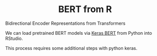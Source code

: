 <center>

# BERT from R

</center>

Bidirectional Encoder Representations from Transformers

We can load pretrained BERT models via [Keras BERT](https://github.com/CyberZHG/keras-bert) from Python into RStudio.

This process requires some additional steps with python keras.

